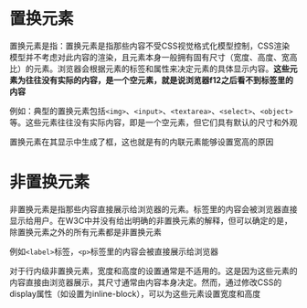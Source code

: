 # 置换元素

置换元素是指：置换元素是指那些内容不受CSS视觉格式化模型控制，CSS渲染模型并不考虑对此内容的渲染，且元素本身一般拥有固有尺寸（宽度、高度、宽高比）的元素。浏览器会根据元素的标签和属性来决定元素的具体显示内容。**这些元素为往往没有实际的内容，是一个空元素，就是说浏览器f12之后看不到标签里的内容**

例如：典型的置换元素包括`<img>`、`<input>`、`<textarea>`、`<select>`、`<object>`等。这些元素往往没有实际内容，即是一个空元素，但它们具有默认的尺寸和外观

置换元素在其显示中生成了框，这也就是有的内联元素能够设置宽高的原因

# 非置换元素

非置换元素是指那些内容直接展示给浏览器的元素。标签里的内容会被浏览器直接显示给用户。在W3C中并没有给出明确的非置换元素的解释，但可以确定的是，除置换元素之外的所有元素都是非置换元素

例如`<label>`标签，`<p>`标签里的内容会被直接展示给浏览器

对于行内级非置换元素，宽度和高度的设置通常是不适用的。这是因为这些元素的内容直接由浏览器展示，其尺寸通常由内容本身决定。然而，通过修改CSS的display属性（如设置为inline-block），可以为这些元素设置宽度和高度